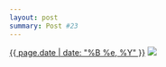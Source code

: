 ```yaml
---
layout: post
summary: Post #23
---
```


<p>
  <time><a href="/23">{{ page.date | date: "%B %e, %Y" }}</a></time>
  <a href="/23"><img src="{{ site.assets_url }}/23-640.jpg" srcset="{{ site.assets_url }}/23-1280.jpg 1280w, {{ site.assets_url }}/23-960.jpg 960w, {{ site.assets_url }}/23-640.jpg 640w, {{ site.assets_url }}/23-320.jpg 320w" sizes="(min-width: 700px) 50vw, calc(100vw - 2rem)" /></a>
</p>
